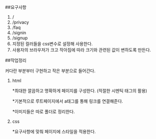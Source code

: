 ##요구사항

1. /
2. /privacy
3. /faq
4. /signin
5. /signup
6. 지정된 컬러들을 css변수로 설정해 사용한다.
7. 사용자의 브라우저가 크고 작아짐에 따라 크기와 관련된 값이 변하도록 만든다.

##작업정리

커다란 부분부터 구현하고 작은 부분으로 들어간다.

1. html

   \*최대한 깔끔하고 명확하게 페이지를 구성한다. (적절한 시멘틱 태그의 활용)

   \*기본적으로 루트페이지에서 a태그를 통해 링크를 연결해준다.

   \*이미지들은 따로 폴더로 정리한다.

2. css

   \*요구사항에 맞춰 페이지에 스타일을 적용한다.
